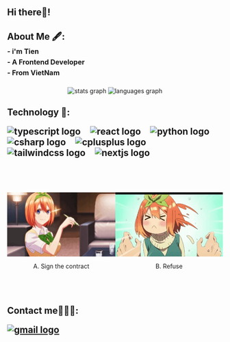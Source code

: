 <br clear="both">
<h2 align="left">Hi there👋!</h2>

<h2 align="left">
    About Me 🖋:<br>
    <span style="font-size: 16px;">
        - i'm Tien<br>
        - A Frontend Developer<br>
        - From VietNam
    </span>
</h2>

###

<div align="center">
  <img src="https://github-readme-stats.vercel.app/api?username=LeteenZ&hide_title=false&hide_rank=false&show_icons=true&include_all_commits=true&count_private=true&disable_animations=false&theme=dracula&locale=en&hide_border=false" height="150" alt="stats graph"  />
  <img src="https://github-readme-stats.vercel.app/api/top-langs?username=LeteenZ&locale=en&hide_title=false&layout=compact&card_width=320&langs_count=5&theme=dracula&hide_border=false" height="150" alt="languages graph"  />
</div>

###

<h2 align="left">
    Technology 🤖:
    <div align="left" style="margin-top: 20px;">
        <img src="https://cdn.jsdelivr.net/gh/devicons/devicon/icons/typescript/typescript-original.svg" height="30" alt="typescript logo"  />
        <img width="12" />
        <img src="https://cdn.jsdelivr.net/gh/devicons/devicon/icons/react/react-original.svg" height="30" alt="react logo"  />
        <img width="12" />
        <img src="https://cdn.jsdelivr.net/gh/devicons/devicon/icons/python/python-original.svg" height="30" alt="python logo"  />
        <img width="12" />
        <img src="https://cdn.jsdelivr.net/gh/devicons/devicon/icons/csharp/csharp-original.svg" height="30" alt="csharp logo"  />
        <img width="12" />
        <img src="https://cdn.jsdelivr.net/gh/devicons/devicon/icons/cplusplus/cplusplus-original.svg" height="30" alt="cplusplus logo"  />
        <img width="12" />
        <img src="https://cdn.jsdelivr.net/gh/devicons/devicon/icons/tailwindcss/tailwindcss-original-wordmark.svg" height="30" alt="tailwindcss logo"  />
        <img width="12" />
        <img src="https://cdn.jsdelivr.net/gh/devicons/devicon/icons/nextjs/nextjs-original.svg" height="30" alt="nextjs logo"  />
    </div>
</h2>

###

<br clear="both">


###

<br clear="both">

<div style="display: flex; justify-content: space-between; text-align: center;">
  <div>
    <img 
      src="./ezgif-8fad2bbc2d253c.gif"  
      height="150" 
      style="display: block; margin: 0 auto;" 
    />
    <p>A. Sign the contract</p>
  </div>
  <div>
    <img 
      src="./ezgif-83aaa072bb5220.gif"  
      height="150" 
      style="display: block; margin: 0 auto;" 
    />
    <p>B. Refuse</p>
  </div>
</div>


###

<br clear="both">

<h2 align="left">
    Contact me👨🏽‍💻:
    <div align="left" style="margin-top: 20px;">
        <a href="leteen3000@gmail.com" target="_blank">
            <img src="https://img.shields.io/static/v1?message=Gmail&logo=gmail&label=&color=D14836&logoColor=white&labelColor=&style=for-the-badge" height="35" alt="gmail logo"  />
        </a>
    </div>
</h2>

###

<br clear="both">


###
